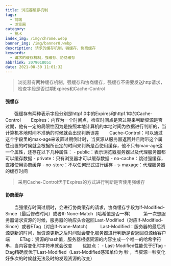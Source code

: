 ```yaml
---
title: 浏览器缓存机制
tags:
  - 前端
  - 浏览器
category:
  - 技术
index_img: /img/chrome.webp
banner_img: /img/banner8.webp
description: 请求的缓存机制，强缓存、协商缓存
keywords:
  - 请求的缓存机制，强缓存、协商缓存
abbrlink: 2079018051
date: 2021-08-30 11:01:32
---
```


>浏览器有两种缓存机制，强缓存和协商缓存，强缓存不需要发送http请求，检查字段是否过期Expires和Cache-Control
#### 强缓存
&emsp;&emsp;强缓存有两种表示字段分别是http1.0中的Expires和http1.1中的Cache-Control
&emsp;&emsp;Expires：内容为一个时间点，检查时间点是否过期来判断资源是否过期，他有一定的局限性因为是按照本地计算机的本地时间为依据进行判断的，当计算机本地时间不准确的时候就会出现判断误差
&emsp;&emsp;Cache-Control：可以通过这个字段里的max-age来设置过期倒计时，当资源从服务器返回并且附带这个属性设置的时候就会根据所设定的时间来判断是否使用缓存，他不只有max-age这一个属性，还存在以下几种属性：
    - public：表示浏览器服务器以及代理服务器都可以缓存数据
    - private：只有浏览器才可以缓存数据
    - no-cache：跳过强缓存，直接使用协商缓存
    - no-store：不以任何形式进行缓存
    - s-maxage：代理服务器的缓存时间
>采用Cache-Control优于Expires的方式进行判断是否使用强缓存

#### 协商缓存
&emsp;&emsp;当强缓存时间过期时，会进行协商缓存的请求，协商缓存字段为If-Modified-Since（最后修改时间）或者If-None-Match（哈希值是否一样）
&emsp;&emsp;第一次想服务器请求资源的时候，服务器的响应头会返回Last-Modified（对应If-Modified-Since）或者ETag（对应If-None-Match）
&emsp;&emsp;Last-Modified：服务器的最后资源更新的时间，当资源更新之后时间就会变化服务器进行判断是否返回资源给客户端
&emsp;&emsp;ETag：资源的hash值，服务器根据资源的内容生成一个唯一的哈希字符串，当内容变化时字符串就会改变
&emsp;&emsp;优缺点：
                - Last-Modified性能优于ETag
                - Etag精确度优于Last-Modified（Last-Modified感知单位为 秒 ，当资源一秒变化好多次的时候就无法及时的发现资源的改变）